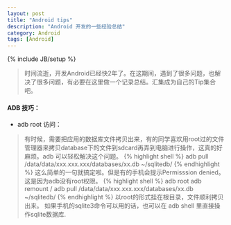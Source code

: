 ```yaml
---
layout: post
title: "Android tips"
description: "Android 开发的一些经验总结"
category: Android
tags: [Android]
---
```

{% include JB/setup %}

> 时间流逝，开发Android已经快2年了。在这期间，遇到了很多问题，也解决了很多问题，有必要在这里做一个记录总结。汇集成为自己的Tip集合吧。

#### ADB 技巧：
* adb root 访问：
> 有时候，需要把应用的数据库文件拷贝出来，有的同学喜欢用root过的文件管理器来拷贝database下的文件到sdcard再弄到电脑进行操作，这真的好麻烦。adb 可以轻松解决这个问题。
{% highlight shell %}
adb pull /data/data/xxx.xxx.xxx/databases/xx.db ~/sqlitedb/
{% endhighlight %}
> 这么简单的一句就搞定啦。但是有的手机会提示Permisssion denied。这是因为adb没有root权限。 
{% highlight shell %}
adb root
adb remount / 
adb pull /data/data/xxx.xxx.xxx/databases/xx.db ~/sqlitedb/
{% endhighlight %}
> 以root的形式挂在根目录，文件顺利拷贝出来。
> 如果手机的sqlite3命令可以用的话，也可以在 adb shell 里直接操作sqlite数据库.

